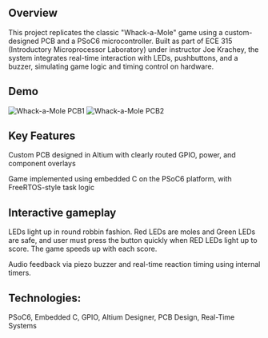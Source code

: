 ## Overview
This project replicates the classic "Whack-a-Mole" game using a custom-designed PCB and a PSoC6 microcontroller. Built as part of ECE 315 (Introductory Microprocessor Laboratory) under instructor Joe Krachey, the system integrates real-time interaction with LEDs, pushbuttons, and a buzzer, simulating game logic and timing control on hardware.
## Demo

![Whack-a-Mole PCB1](315_PCB1.png)
![Whack-a-Mole PCB2](315_PCB2.png)


## Key Features

Custom PCB designed in Altium with clearly routed GPIO, power, and component overlays

Game implemented using embedded C on the PSoC6 platform, with FreeRTOS-style task logic

## Interactive gameplay

LEDs light up in round robbin fashion. Red LEDs are moles and Green LEDs are safe, and user must press the button quickly when RED LEDs light up to score. The game speeds up with each score.

Audio feedback via piezo buzzer and real-time reaction timing using internal timers.

## Technologies:
PSoC6, Embedded C, GPIO, Altium Designer, PCB Design, Real-Time Systems
